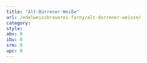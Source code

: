 ```yaml
---
title: "Alt-Dürrener-Weiße"
url: /edelweissbrauerei-farny/alt-durrener-weisse/
category: 
style: 
abv: 0
ibu: 0
srm: 0
upc: 0
---
```


